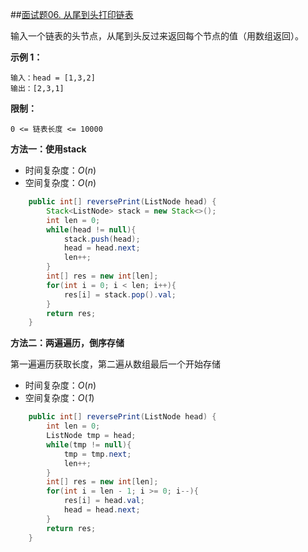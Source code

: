 ##[面试题06. 从尾到头打印链表](https://leetcode-cn.com/problems/cong-wei-dao-tou-da-yin-lian-biao-lcof/)

输入一个链表的头节点，从尾到头反过来返回每个节点的值（用数组返回）。

**示例 1：**

```
输入：head = [1,3,2]
输出：[2,3,1]
```

**限制：**

```
0 <= 链表长度 <= 10000
```

**方法一：使用stack**

* 时间复杂度：*O*(*n*)
* 空间复杂度：*O*(*n*)

```java
    public int[] reversePrint(ListNode head) {
        Stack<ListNode> stack = new Stack<>();
        int len = 0;
        while(head != null){
            stack.push(head);
            head = head.next;
            len++;
        }
        int[] res = new int[len];
        for(int i = 0; i < len; i++){
            res[i] = stack.pop().val;
        }
        return res;
    }
```

**方法二：两遍遍历，倒序存储**

第一遍遍历获取长度，第二遍从数组最后一个开始存储

* 时间复杂度：*O*(*n*)
* 空间复杂度：*O*(*1*)

```java
    public int[] reversePrint(ListNode head) {
        int len = 0;
        ListNode tmp = head;
        while(tmp != null){
            tmp = tmp.next;
            len++;
        }
        int[] res = new int[len];
        for(int i = len - 1; i >= 0; i--){
            res[i] = head.val;
            head = head.next;
        }
        return res;
    }
```

